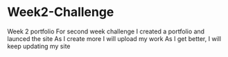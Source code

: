 # Week2-Challenge
Week 2 portfolio 
For second week challenge I created a portfolio and launced the site
As I create more I will upload my work
As I get better, I will keep updating my site
